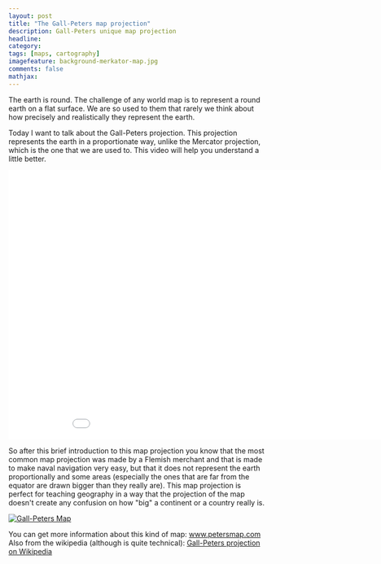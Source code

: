 ```yaml
---
layout: post
title: "The Gall-Peters map projection"
description: Gall-Peters unique map projection
headline: 
category: 
tags: [maps, cartography]
imagefeature: background-merkator-map.jpg
comments: false
mathjax: 
---
```


The earth is round. The challenge of any world map is to represent a round earth on a flat surface. We are so used to them that rarely we think about how precisely and realistically they represent the earth.

Today I want to talk about the Gall-Peters projection. This projection represents the earth in a proportionate way, unlike the Mercator projection, which is the one that we are used to. This video will help you understand a little better.

<iframe width="940" height="529" src="//www.youtube.com/embed/vVX-PrBRtTY?theme=light&amp;color=white" frameborder="0" allowfullscreen> </iframe>

<br>

So after this brief introduction to this map projection you know that the most common map projection was made by a Flemish merchant and that is made to make naval navigation very easy, but that it does not represent the earth proportionally and some areas (especially the ones that are far from the equator are drawn bigger than they really are). This map projection is perfect for teaching geography in a way that the projection of the map doesn't create any confusion on how "big" a continent or a country really is.

<a href="{{ site.url }}/images/gall-peters-map.jpg"><img src="{{ site.url }}/images/gall-peters-map.jpg" alt="Gall-Peters Map"/></a>

You can get more information about this kind of map: <a href="http://www.petersmap.com/">www.petersmap.com</a> Also from the wikipedia (although is quite technical): <a href="http://en.wikipedia.org/wiki/Gall%E2%80%93Peters_projection">Gall-Peters projection on Wikipedia</a>